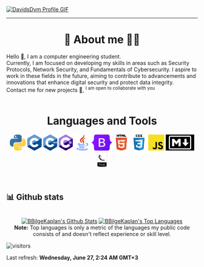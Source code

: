 <!-- GIF SECTION -->

<a href="https://github.com/DavidsDvm">![DavidsDvm Profile GIF](github.gif)</a>

<!-- Social icons section -->

<!-- <h1 align="center"> Social Media: </h1>
  <p align="center">
  
  </p>
</h1> -->

<hr>

<!-- Description about me -->
<h1 align="center"> 🤔 About me 👨‍💻 </h1>

Hello 👋, I am a computer engineering student. <br/>
Currently, I am focused on developing my skills in areas such as Security Protocols, Network Security, and Fundamentals of Cybersecurity. I aspire to work in these fields in the future, aiming to contribute to advancements and innovations that enhance digital security and protect data integrity.<br/> 
Contact me for new projects 📨, <sup>I am open to collaborate with you</sup>
<br/><br/> 


<!-- languajes and skills section -->

<h1 align="center"> Languages and Tools </h1>
<p align="center">
  <code><a href="https://www.python.org/"><img alt="Python" title="Python" src="./assets/python.png" height="42"></a></code>
  <code><a href=""><img alt="C" title="C" src="./assets/C_logo.png" height="42"></a></code>
  <code><a href=""><img alt="C++" title="C++" src="./assets/cpp_logo.png" height="42"></a></code>
  <code><a href=""><img alt="C#" title="C#" src="./assets/c_sharp.png" height="42"></a></code>
  <code><a href="https://www.java.com/en/"><img alt="Java" title="Java" src="./assets/java.png" height="42"></a></code>
  <code><a href="https://getbootstrap.com"><img alt="Bootstrap" title="Bootstrap" src="./assets/Bootstrap_logo.png" height="42"></a></code>
  <code><a href="https://en.wikipedia.org/wiki/HTML"><img alt="HTML 5" title="HTML 5" src="./assets/html.png" height="42"></a></code>
  <code><a href="https://www.w3.org/Style/CSS/Overview.en.html"><img alt="CSS 3" title="CSS 3" src="./assets/css.png" height="42"></a></code>
  <code><a href="https://developer.mozilla.org/en-US/docs/Web/JavaScript"><img alt="JavaScript" title="JavaScript" src="./assets/js.png" height="42"></a></code>
  <code><a href="https://daringfireball.net/projects/markdown"><img alt="Markdown" title="Markdown" src="./assets/markdown.png" height="42"></a></code>
  <code><a href="https://flask.palletsprojects.com/en/2.0.x/"><img alt="Flask" title="Flask" src="./assets/flask.png" height="42"></a></code>
  
</p>
<br>


<!-- GitHub stats section -->

## 📊 Github stats

<!-- Bassed on: https://github.com/anuraghazra/github-readme-stats -->
<p align="center">
  <br/>
  <a href="https://github.com/anuraghazra/github-readme-stats"><img alt="BBilgeKaplan's Github Stats" src="https://github-readme-stats.vercel.app/api/?username=BBilgeKaplan&show_icons=true&count_private=true&theme=synthwave&bg_color=1F222E&title_color=7cebf5&icon_color=2d7de4&show_icons=true&border_color=7cebf5&border_radius=10" height="192px"/></a>
  <a href="https://github.com/anuraghazra/github-readme-stats"><img alt="BBilgeKaplan's Top Languages" src="https://github-readme-stats.vercel.app/api/top-langs/?username=BBilgeKaplan&langs_count=8&layout=compact&theme=react&bg_color=1F222E&title_color=7cebf5&icon_color=2d7de4&show_icons=true&border_color=7cebf5&border_radius=10" height="192px"/></a>
  <br/>
  <b>Note:</b> Top languages is only a metric of the languages my public code consists of and doesn't reflect experience or skill level.
</p>

<!-- Projects section -->


<!-- Visitors section -->

![visitors](https://visitor-badge.laobi.icu/badge?page_id=BBilgeKaplan.BBilgeKaplan)


<!-- last refresh of readme section -->

Last refresh: <b>Wednesday, June 27, 2:24 AM GMT+3</b>

<!---
BBilgeKaplan/BBilgeKaplan is a ✨ special ✨ repository because its `README.md` (this file) appears on your GitHub profile.
--->
